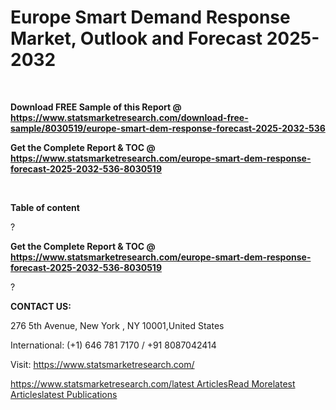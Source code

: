 <h1>Europe Smart Demand Response Market, Outlook and Forecast 2025-2032</h1><br/><p><strong>Download FREE Sample of this Report @ <a href="https://www.statsmarketresearch.com/download-free-sample/8030519/europe-smart-dem-response-forecast-2025-2032-536">https://www.statsmarketresearch.com/download-free-sample/8030519/europe-smart-dem-response-forecast-2025-2032-536</a></strong></p>
 
 
 
 <div><b>Get the Complete Report & TOC @ <a href="https://www.statsmarketresearch.com/europe-smart-dem-response-forecast-2025-2032-536-8030519">https://www.statsmarketresearch.com/europe-smart-dem-response-forecast-2025-2032-536-8030519</a></b></div>
 
 
 
 <p><br />
 
 <b>Table of content</b></p>
 
 
 
 <p>? </p>
 
 
 
 <div><b>Get the Complete Report & TOC @ <a href="https://www.statsmarketresearch.com/europe-smart-dem-response-forecast-2025-2032-536-8030519">https://www.statsmarketresearch.com/europe-smart-dem-response-forecast-2025-2032-536-8030519</a></b></div>
 
 
 
 <p>? </p>
 
 
 
 <p><b>CONTACT US:</b><br />
 
 276 5th Avenue, New York , NY 10001,United States<br />
 
 International: (+1) 646 781 7170 / +91 8087042414<br />
 
 Visit: <a href="https://www.statsmarketresearch.com/">https://www.statsmarketresearch.com/</a><br />
 
 <a href="https://gyeongbokgung.com">https://www.statsmarketresearch.com/</a><a href="https://hallyeomaritime.com">latest Articles</a><a href="https://jingwansa.com">Read More</a><a href="https://nguoiviet.jp/">latest Articles</a><a href="https://www.intelmarketresearch.com/">latest Publications</a></p>